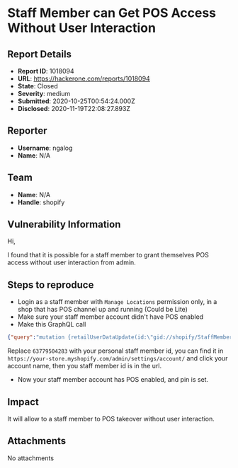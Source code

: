 # Staff Member can Get POS Access Without User Interaction

## Report Details
- **Report ID**: 1018094
- **URL**: https://hackerone.com/reports/1018094
- **State**: Closed
- **Severity**: medium
- **Submitted**: 2020-10-25T00:54:24.000Z
- **Disclosed**: 2020-11-19T22:08:27.893Z

## Reporter
- **Username**: ngalog
- **Name**: N/A

## Team
- **Name**: N/A
- **Handle**: shopify

## Vulnerability Information
Hi,

I found that it is possible for a staff member to grant themselves POS access without user interaction from admin.

## Steps to reproduce
- Login as a staff member with `Manage Locations` permission only, in a shop that has POS channel up and running (Could be Lite)
- Make sure your staff member account didn't have POS enabled 
- Make this GraphQL call

```json
{"query":"mutation {retailUserDataUpdate(id:\"gid://shopify/StaffMember/63779504283\",retailUserData:{posAccess:true,pin:\"1423\"}){staffMember{name canAccessPrivateApps authenticationSettings{tfaEnabled}}userErrors{message}}}"}
```

Replace `63779504283` with your personal staff member id, you can find it in `https://your-store.myshopify.com/admin/settings/account/` and click your account name, then you staff member id is in the url.

- Now your staff member account has POS enabled, and pin is set.

## Impact

It will allow to a staff member to POS takeover without user interaction.

## Attachments
No attachments
